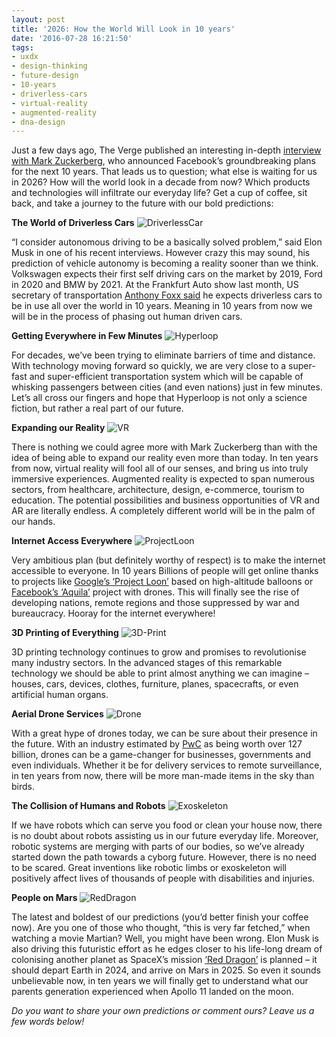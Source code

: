 ```yaml
---
layout: post
title: '2026: How the World Will Look in 10 years'
date: '2016-07-28 16:21:50'
tags:
- uxdx
- design-thinking
- future-design
- 10-years
- driverless-cars
- virtual-reality
- augmented-reality
- dna-design
---
```


Just a few days ago, The Verge published an interesting in-depth [interview with Mark Zuckerberg](http://www.theverge.com/a/mark-zuckerberg-future-of-facebook), who announced Facebook’s groundbreaking plans for the next 10 years. That leads us to question; what else is waiting for us in 2026? How will the world look in a decade from now? Which products and technologies will infiltrate our everyday life? 
Get a cup of coffee, sit back, and take a journey to the future with our bold predictions:

**The World of Driverless Cars**
![DriverlessCar](http://images.huffingtonpost.com/2016-04-24-1461512457-3567665-Driverlesscar1433.jpg)

“I consider autonomous driving to be a basically solved problem,” said Elon Musk in one of his recent interviews. However crazy this may sound, his prediction of vehicle autonomy is becoming a reality sooner than we think. Volkswagen expects their first self driving cars on the market by 2019, Ford in 2020 and BMW by 2021. At the Frankfurt Auto show last month, US secretary of transportation [Anthony Foxx said](http://www.bbc.com/news/technology-34475031) he expects driverless cars to be in use all over the world in 10 years. Meaning in 10 years from now we will be in the process of phasing out human driven cars. 

**Getting Everywhere in Few Minutes**
![Hyperloop](http://static1.squarespace.com/static/55dfdd71e4b0eeba87720aad/t/56ca839e8259b508f2dd39b9/1456112743282/CarnegieMellonHyperloop_Pod1.png?format=2500w)

For decades, we’ve been trying to eliminate barriers of time and distance. With technology moving forward so quickly, we are very close to a super-fast and super-efficient transportation system which will be capable of whisking passengers between cities (and even nations) just in few minutes. Let’s all cross our fingers and hope that Hyperloop is not only a science fiction, but rather a real part of our future.

**Expanding our Reality**
![VR](http://cdn.wccftech.com/wp-content/uploads/2016/01/ps-vr.jpg)

There is nothing we could agree more with Mark Zuckerberg than with the idea of being able to expand our reality even more than today. In ten years from now, virtual reality will fool all of our senses, and bring us into truly immersive experiences. Augmented reality is expected to span numerous sectors, from healthcare, architecture, design, e-commerce, tourism to education. The potential possibilities and business opportunities of VR and AR are literally endless. A completely different world will be in the palm of our hands.

**Internet Access Everywhere**
![ProjectLoon](http://www.designboom.com/wp-content/uploads/2013/06/google-project-loon-designboom00.jpg)

Very ambitious plan (but definitely worthy of respect) is to make the internet accessible to everyone. In 10 years Billions of people will get online thanks to projects like [Google’s ‘Project Loon’](https://www.google.com/loon) based on high-altitude balloons or [Facebook’s ‘Aquila’](https://code.facebook.com/posts/993520160679028/building-communications-networks-in-the-stratosphere/) project with drones. This will finally see the rise of developing nations, remote regions and those suppressed by war and bureaucracy. Hooray for the internet everywhere!

**3D Printing of Everything**
![3D-Print](http://www.hzpadvisors.com/wp-content/uploads/2015/08/3dprinting.jpg)

3D printing technology continues to grow and promises to revolutionise many industry sectors. In the advanced stages of this remarkable technology we should be able to print almost anything we can imagine – houses, cars, devices, clothes, furniture, planes, spacecrafts, or even artificial human organs.

**Aerial Drone Services**
![Drone](https://fortunedotcom.files.wordpress.com/2015/12/drone.jpg?w=1024)

With a great hype of drones today, we can be sure about their presence in the future. With an industry estimated by [PwC](http://fortune.com/2016/05/09/here-comes-the-latest-drone-army/) as being worth over 127 billion, drones can be a game-changer for businesses, governments and even individuals. Whether it be for delivery services to remote surveillance, in ten years from now, there will be more man-made items in the sky than birds.

**The Collision of Humans and Robots**
![Exoskeleton](http://www.suitx.com/sites/default/files/images/content-section-images/exoskeleton3.JPG)

If we have robots which can serve you food or clean your house now, there is no doubt about robots assisting us in our future everyday life. Moreover, robotic systems are merging with parts of our bodies, so we’ve already started down the path towards a cyborg future. However, there is no need to be scared. Great inventions like robotic limbs or exoskeleton will positively affect lives of thousands of people with disabilities and injuries.

**People on Mars**
![RedDragon](https://cdn2.vox-cdn.com/thumbor/SOK4rI0jyiawakZdhVmqdbkzYF4=/cdn0.vox-cdn.com/uploads/chorus_asset/file/6396425/20802118724_6f84936ce3_o.0.jpg)

The latest and boldest of our predictions (you’d better finish your coffee now). Are you one of those who thought, “this is very far fetched,” when watching a movie Martian? Well, you might have been wrong. Elon Musk is also driving this futuristic effort as he edges closer to his life-long dream of colonising another planet as SpaceX’s mission [‘Red Dragon’](http://www.space.com/32718-spacex-red-dragon-private-mars-missions-pictures.html) is planned – it should depart Earth in 2024, and arrive on Mars in 2025. So even it sounds unbelievable now, in ten years we will finally get to understand what our parents generation experienced when Apollo 11 landed on the moon. 

*Do you want to share your own predictions or comment ours? Leave us a few words below!*